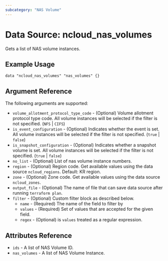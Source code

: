 ```yaml
---
subcategory: "NAS Volume"
---
```



# Data Source: ncloud_nas_volumes

Gets a list of NAS volume instances.

## Example Usage

```hcl
data "ncloud_nas_volumes" "nas_volumes" {}
```

## Argument Reference

The following arguments are supported:

* `volume_allotment_protocol_type_code` - (Optional) Volume allotment protocol type code. All volume instances will be selected if the filter is not specified. (`NFS` | `CIFS`)
* `is_event_configuration` - (Optional) Indicates whether the event is set. All volume instances will be selected if the filter is not specified. (`true` | `false`)
* `is_snapshot_configuration` - (Optional) Indicates whether a snapshot volume is set. All volume instances will be selected if the filter is not specified. (`true` | `false`)
* `no_list` - (Optional) List of nas volume instance numbers.
* `region` - (Optional) Region code. Get available values using the data source `ncloud_regions`.
    Default: KR region.
* `zone` - (Optional) Zone code. Get available values using the data source `ncloud_zones`.
* `output_file` - (Optional) The name of file that can save data source after running `terraform plan`.
* `filter` - (Optional) Custom filter block as described below.
  * `name` - (Required) The name of the field to filter by
  * `values` - (Required) Set of values that are accepted for the given field.
  * `regex` - (Optional) is `values` treated as a regular expression.
  
## Attributes Reference

* `ids` - A list of NAS Volume ID.
* `nas_volumes` - A list of NAS Volume Instance.
